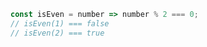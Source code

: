 ~~~ javascript
const isEven = number => number % 2 === 0;
// isEven(1) === false
// isEven(2) === true
~~~